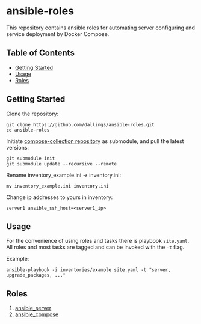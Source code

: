 # ansible-roles

This repository contains ansible roles for automating server configuring and service deployment by Docker Compose.

## Table of Contents

- [Getting Started](#getting-started)
- [Usage](#usage)
- [Roles](#roles)

## Getting Started

Clone the repository:

```
git clone https://github.com/dallings/ansible-roles.git
cd ansible-roles
```

Initiate [compose-collection repository](https://github.com/vdbogdanov/compose-collection) as submodule, and pull the latest versions:

```
git submodule init
git submodule update --recursive --remote
```

Rename inventory_example.ini -> inventory.ini:

```
mv inventory_example.ini inventory.ini
```

Change ip addresses to yours in inventory:

```
server1 ansible_ssh_host=<server1_ip>
```

## Usage

For the convenience of using roles and tasks there is playbook `site.yaml`. All roles and most tasks are tagged and can be invoked with the `-t` flag.

Example:

```
ansible-playbook -i inventories/example site.yaml -t "server, upgrade_packages, ..."
```

## Roles

1. [ansible_server](roles/ansible_server/)
2. [ansible_compose](roles/ansible_compose/)
